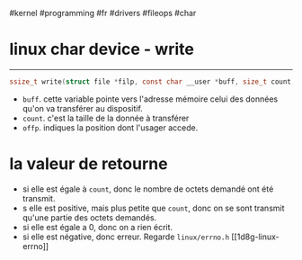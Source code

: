 #kernel #programming #fr #drivers #fileops #char 
# linux char device - write
---
```c
ssize_t write(struct file *filp, const char __user *buff, size_t count, loff_t *offp);
```
 + `buff`. cette variable pointe vers l'adresse mémoire celui des données qu'on va transférer au dispositif.
 + `count`. c'est la taille de la donnée à transférer
 + `offp`. indiques la position dont l'usager accede. 

# la valeur de retourne
+ si elle est égale à `count`, donc le nombre de octets demandé ont été transmit.
+ s elle est positive, mais plus petite que `count`, donc on se sont transmit qu'une partie des octets demandés.
+ si elle est égale a 0, donc on a rien écrit.
+ si elle est négative, donc erreur. Regarde `linux/errno.h` [[1d8g-linux-errno]]

